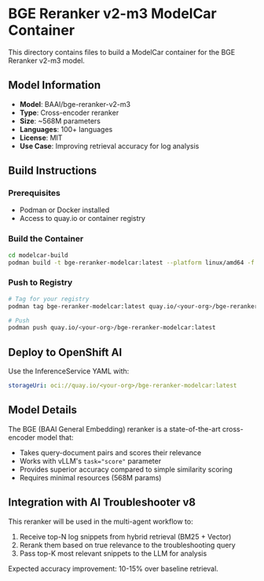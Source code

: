 # BGE Reranker v2-m3 ModelCar Container

This directory contains files to build a ModelCar container for the BGE Reranker v2-m3 model.

## Model Information

- **Model**: BAAI/bge-reranker-v2-m3
- **Type**: Cross-encoder reranker
- **Size**: ~568M parameters
- **Languages**: 100+ languages
- **License**: MIT
- **Use Case**: Improving retrieval accuracy for log analysis

## Build Instructions

### Prerequisites
- Podman or Docker installed
- Access to quay.io or container registry

### Build the Container

```bash
cd modelcar-build
podman build -t bge-reranker-modelcar:latest --platform linux/amd64 -f Containerfile .
```

### Push to Registry

```bash
# Tag for your registry
podman tag bge-reranker-modelcar:latest quay.io/<your-org>/bge-reranker-modelcar:latest

# Push
podman push quay.io/<your-org>/bge-reranker-modelcar:latest
```

## Deploy to OpenShift AI

Use the InferenceService YAML with:
```yaml
storageUri: oci://quay.io/<your-org>/bge-reranker-modelcar:latest
```

## Model Details

The BGE (BAAI General Embedding) reranker is a state-of-the-art cross-encoder model that:
- Takes query-document pairs and scores their relevance
- Works with vLLM's `task="score"` parameter
- Provides superior accuracy compared to simple similarity scoring
- Requires minimal resources (568M params)

## Integration with AI Troubleshooter v8

This reranker will be used in the multi-agent workflow to:
1. Receive top-N log snippets from hybrid retrieval (BM25 + Vector)
2. Rerank them based on true relevance to the troubleshooting query
3. Pass top-K most relevant snippets to the LLM for analysis

Expected accuracy improvement: 10-15% over baseline retrieval.

